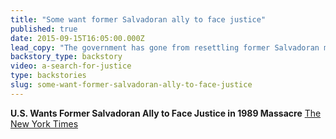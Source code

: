 ```yaml
---
title: "Some want former Salvadoran ally to face justice"
published: true
date: 2015-09-15T16:05:00.000Z
lead_copy: "The government has gone from resettling former Salvadoran military allies in the US, to prosecuting them. The most famous case involves the murder of 4 American nuns. "
backstory_type: backstory
video: a-search-for-justice
type: backstories
slug: some-want-former-salvadoran-ally-to-face-justice
---
```


**U.S. Wants Former Salvadoran Ally to Face Justice in 1989 Massacre**
[The New York Times](http://mobile.nytimes.com/2015/09/14/world/americas/us-wants-former-salvadoran-ally-to-face-justice-in-1989-massacre.html?_r=0)

